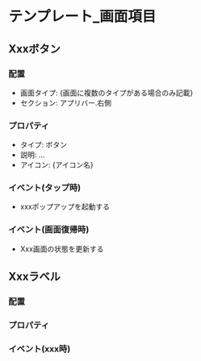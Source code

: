 # テンプレート_画面項目

## Xxxボタン
### 配置
- 画面タイプ: {画面に複数のタイプがある場合のみ記載}
- セクション: アプリバー.右側

### プロパティ
- タイプ: ボタン
- 説明: ...
- アイコン: {アイコン名}

### イベント(タップ時)
- xxxポップアップを起動する

### イベント(画面復帰時)
- Xxx画面の状態を更新する

## Xxxラベル
### 配置

### プロパティ

### イベント(xxx時)
